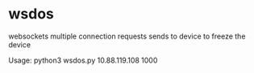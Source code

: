 # wsdos
websockets multiple connection requests sends to device to freeze the device


Usage:
python3 wsdos.py 10.88.119.108 1000
